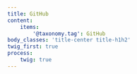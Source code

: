 ```yaml
---
title: GitHub
content:
    items:  
        '@taxonomy.tag': GitHub
body_classes: 'title-center title-h1h2'
twig_first: true
process:
    twig: true
---
```

